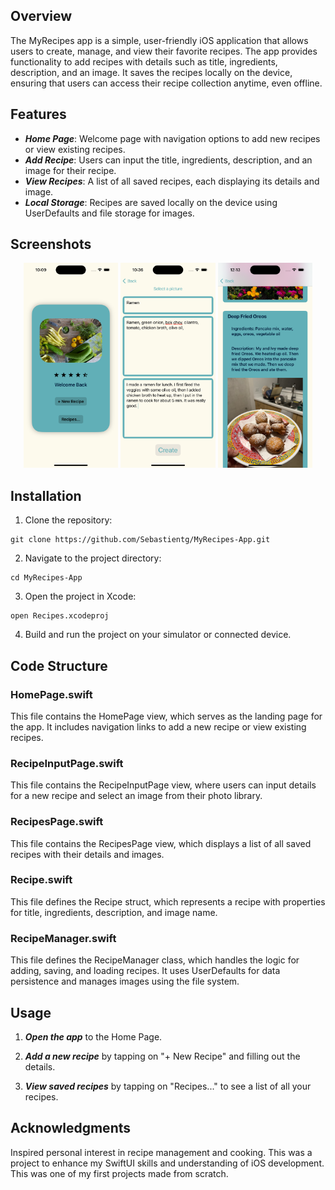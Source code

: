 
## Overview

The MyRecipes app is a simple, user-friendly iOS application that allows users to create, manage, and view their favorite recipes. The app provides functionality to add recipes with details such as title, ingredients, description, and an image. It saves the recipes locally on the device, ensuring that users can access their recipe collection anytime, even offline.

## Features

- ***Home Page***: Welcome page with navigation options to add new recipes or view existing recipes.
- ***Add Recipe***: Users can input the title, ingredients, description, and an image for their recipe.
- ***View Recipes***: A list of all saved recipes, each displaying its details and image.
- ***Local Storage***: Recipes are saved locally on the device using UserDefaults and file storage for images.


## Screenshots
<p align="center">
  <img src="image1.png" alt="Image 1" width="30%" />
  <img src="image2.png" alt="Image 2" width="30%" />
  <img src="image3.png" alt="Image 3" width="30%" />
</p>

## Installation

1. Clone the repository:

```
git clone https://github.com/Sebastientg/MyRecipes-App.git
```

2. Navigate to the project directory:

```
cd MyRecipes-App
```

3. Open the project in Xcode:

```
open Recipes.xcodeproj
```

4. Build and run the project on your simulator or connected device.


## Code Structure

### HomePage.swift

This file contains the HomePage view, which serves as the landing page for the app. It includes navigation links to add a new recipe or view existing recipes.

### RecipeInputPage.swift

This file contains the RecipeInputPage view, where users can input details for a new recipe and select an image from their photo library.

### RecipesPage.swift

This file contains the RecipesPage view, which displays a list of all saved recipes with their details and images.

### Recipe.swift

This file defines the Recipe struct, which represents a recipe with properties for title, ingredients, description, and image name.

### RecipeManager.swift

This file defines the RecipeManager class, which handles the logic for adding, saving, and loading recipes. It uses UserDefaults for data persistence and manages images using the file system.

## Usage

1. ***Open the app*** to the Home Page.
  
2. ***Add a new recipe*** by tapping on "+ New Recipe" and filling out the details.
   
3. ***View saved recipes*** by tapping on "Recipes..." to see a list of all your recipes.

## Acknowledgments

Inspired personal interest in recipe management and cooking. This was a project to enhance my SwiftUI skills and understanding of iOS development. This was one of my first projects made from scratch. 

